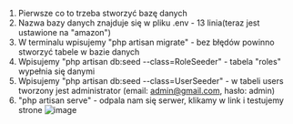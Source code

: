 1. Pierwsze co to trzeba stworzyć bazę danych
2. Nazwa bazy danych znajduje się w pliku .env - 13 linia(teraz jest ustawione na "amazon")
3. W terminalu wpisujemy "php artisan migrate" - bez błędów powinno stworzyć tabele w bazie danych
4. Wpisujemy "php artisan db:seed --class=RoleSeeder" - tabela "roles" wypełnia się danymi
5. Wpisujemy "php artisan db:seed --class=UserSeeder" - w tabeli users tworzony jest administrator (email: admin@gmail.com, hasło: admin)
6. "php artisan serve" - odpala nam się serwer, klikamy w link i testujemy strone
 ![image](https://user-images.githubusercontent.com/37260201/115958310-42436800-a507-11eb-85cd-49b2e48dd3df.png)




